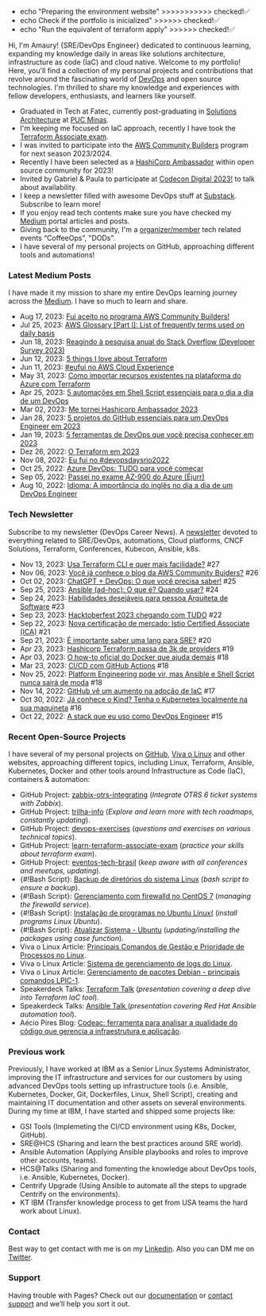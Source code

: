 - echo "Preparing the environment website"       >>>>>>>>>>> checked!✅		
- echo Check if the portfolio is inicialized"  >>>>>> checked!✅
- echo "Run the equivalent of terraform apply" >>>>>> checked!✅
   
Hi, I'm Amaury! {SRE/DevOps Engineer} dedicated to continuous learning, expanding my knowledge daily in areas like solutions architecture, infrastructure as code (IaC) and cloud native. Welcome to my portfolio! Here, you'll find a collection of my personal projects and contributions that revolve around the fascinating world of [DevOps](https://amaurybsouza.medium.com/o-que-%C3%A9-devops-meus-0-05-centavos-e7ece879730b) and open source technologies. I'm thrilled to share my knowledge and experiences with fellow developers, enthusiasts, and learners like yourself.
  - Graduated in Tech at Fatec, currently post-graduating in [Solutions Architecture](https://www.pucminas.br/PucVirtual/Pos-Graduacao/Paginas/Arquitetura-de-Solu%C3%A7%C3%B5es.aspx) at [PUC Minas](https://www.pucminas.br/destaques/Paginas/default.aspx).
  - I'm keeping me focused on IaC approach, recently I have took the [Terraform Associate exam](https://www.credly.com/badges/1e393398-efc4-4642-93c0-2eec270be56b/linked_in).
  - I was invited to participate into the [AWS Community Builders](https://aws.amazon.com/pt/developer/community/community-builders/) program for next season 2023/2024.
  - Recently I have been selected as a [HashiCorp Ambassador](https://amaurybsouza.medium.com/me-tornei-hashicorp-ambassador-2023-c04d78934901) within open source community for 2023!
  - Invited by Gabriel & Paula to participate at [Codecon Digital 2023!](https://www.youtube.com/watch?v=FPfNq2gRMJ8&t=23642s&ab_channel=Codecon) to talk about availability.
  - I keep a newsletter filled with awesome DevOps stuff at [Substack](https://amauryborgessouza.substack.com/). Subscribe to learn more!
  - If you enjoy read tech contents make sure you have checked my [Medium](https://amaurybsouza.medium.com/) portal articles and posts.
  - Giving back to the community, I'm a [organizer/member](https://www.meetup.com/pt-BR/awscampinas/) tech related events “CoffeeOps”, "DODs".
  - I have several of my personal projects on GitHub, approaching different tools and automations!

### Latest Medium Posts
I have made it my mission to share my entire DevOps learning journey across the [Medium](https://amaurybsouza.medium.com/). I have so much to learn and share.
- Aug 17, 2023: [Fui aceito no programa AWS Community Builders!](https://amaurybsouza.medium.com/fui-aceito-no-programa-aws-community-builders-76cc28b735f8)
- Jul 25, 2023: [AWS Glossary [Part I]: List of frequently terms used on daily basis](https://amaurybsouza.medium.com/aws-glossary-part-i-list-of-frequently-terms-used-on-daily-basis-fe261f3394dd)
- Jun 18, 2023: [Reagindo à pesquisa anual do Stack Overflow (Developer Survey 2023)](https://amaurybsouza.medium.com/reagindo-%C3%A0-pesquisa-anual-do-stack-overflow-developer-survey-2023-40f100245dca)
- Jun 12, 2023: [5 things I love about Terraform](https://amaurybsouza.medium.com/5-things-i-love-about-terraform-89682856d35d) 
- Jun 11, 2023: [#eufui no AWS Cloud Experience](https://amaurybsouza.medium.com/eufui-no-aws-cloud-experience-10331a1b2fff)
- May 31, 2023: [Como importar recursos existentes na plataforma do Azure com Terraform](https://amaurybsouza.medium.com/como-importar-recursos-existentes-na-plataforma-do-azure-com-terraform-b32581b030c2) 
- Apr 25, 2023: [5 automações em Shell Script essenciais para o dia a dia de um DevOps](https://amaurybsouza.medium.com/5-automa%C3%A7%C3%B5es-em-shell-script-essenciais-para-o-dia-a-dia-de-um-devops-5cdc1f33a98a)
- Mar 02, 2023: [Me tornei Hashicorp Ambassador 2023](https://amaurybsouza.medium.com/me-tornei-hashicorp-ambassador-2023-c04d78934901)
- Jan 28, 2023: [5 projetos do GitHub essenciais para um DevOps Engineer em 2023](https://amaurybsouza.medium.com/5-projetos-do-github-essenciais-para-um-devops-engineer-em-2023-1d4039b1eec6)
- Jan 19, 2023: [5 ferramentas de DevOps que você precisa conhecer em 2023](https://amaurybsouza.medium.com/5-ferramentas-de-devops-que-voc%C3%AA-precisa-conhecer-em-2023-866e41c8f3c7)
- Dez 26, 2022: [O Terraform em 2023](https://amaurybsouza.medium.com/o-terraform-em-2023-%EF%B8%8F-fa0090b0424f)
- Nov 08, 2022: [Eu fui no #devopsdaysrio2022](https://amaurybsouza.medium.com/eu-fui-no-devopsdaysrio2022-329a2af38255)
- Oct 25, 2022: [Azure DevOps: TUDO para você começar](https://amaurybsouza.medium.com/azure-devops-tudo-para-voc%C3%AA-come%C3%A7ar-dbd1eff6b0d0)
- Sep 05, 2022: [Passei no exame AZ-900 do Azure (Éjurr)](https://amaurybsouza.medium.com/passei-no-exame-az-900-do-azure-%C3%A9jurr-251962848367)
- Aug 10, 2022: [Idioma: A importância do inglês no dia a dia de um DevOps Engineer](https://amaurybsouza.medium.com/idioma-a-import%C3%A2ncia-do-ingl%C3%AAs-no-dia-a-dia-de-um-devops-engineer-f94e6ab2dd0a)

### Tech Newsletter
Subscribe to my newsletter (DevOps Career News). A [newsletter](https://amauryborgessouza.substack.com/) devoted to everything related to SRE/DevOps, automations, Cloud platforms, CNCF Solutions, Terraform, Conferences, Kubecon, Ansible, k8s.
- Nov 13, 2023: [Usa Terraform CLI e quer mais facilidade?](https://amauryborgessouza.substack.com/p/usa-terraform-cli-e-quer-mais-facilidade) #27
- Nov 06, 2023: [Você já conhece o blog da AWS Community Buiders?](https://amauryborgessouza.substack.com/p/voce-ja-conhece-o-blog-da-aws-community) #26
- Oct 02, 2023: [ChatGPT + DevOps: O que você precisa saber!](https://amauryborgessouza.substack.com/p/chatgpt-devops-o-que-voce-precisa) #25
- Sep 25, 2023: [Ansible (ad-hoc): O que é? Quando usar?](https://amauryborgessouza.substack.com/p/ansible-ad-hoc-o-que-e-quando-usar) #24
- Sep 24, 2023: [Habilidades desejáveis para pessoa Arquiteta de Software](https://amauryborgessouza.substack.com/p/habilidades-desejaveis-para-pessoa) #23
- Sep 23, 2023: [Hacktoberfest 2023 chegando com TUDO](https://amauryborgessouza.substack.com/p/hacktoberfest-2023-chegando-com-tudo) #22
- Sep 22, 2023: [Nova certificação de mercado: Istio Certified Associate (ICA)](https://amauryborgessouza.substack.com/p/nova-certificacao-de-mercado-istio) #21
- Sep 21, 2023: [É importante saber uma lang para SRE?](https://amauryborgessouza.substack.com/p/e-importante-saber-uma-lang-para) #20
- Apr 23, 2023: [Hashicorp Terraform passa de 3k de providers](https://amauryborgessouza.substack.com/p/hashicorp-terraform-passa-de-3k-de) #19
- Apr 03, 2023: [O how-to oficial do Docker que ajuda demais](https://amauryborgessouza.substack.com/p/o-how-to-oficial-do-docker-que-ajuda) #18
- Mar 23, 2023: [CI/CD com GitHub Actions](https://amauryborgessouza.substack.com/p/cicd-com-github-actions) #18
- Nov 25, 2022: [Platform Engineering pode vir, mas Ansible e Shell Script nunca sairá de moda](https://amauryborgessouza.substack.com/p/platform-engineering-pode-vir-mas-22-11-25) #18
- Nov 14, 2022: [GitHub vê um aumento na adoção de IaC](https://www.getrevue.co/profile/amaurybsouza_/issues/github-ve-um-aumento-na-adocao-de-iac-1433137) #17
- Oct 30, 2022: [Já conhece o Kind? Tenha o Kubernetes localmente na sua maquineta](https://amauryborgessouza.substack.com/p/ja-conhece-o-kind-tenha-o-kubernetes-22-10-30) #16
- Oct 22, 2022: [A stack que eu uso como DevOps Engineer](https://www.getrevue.co/profile/amaurybsouza_/issues/a-stack-que-eu-uso-como-devops-engineer-1416040) #15

### Recent Open-Source Projects
I have several of my personal projects on [GitHub](https://github.com/amaurybsouza), [Viva o Linux](https://www.vivaolinux.com.br/) and other websites, approaching different topics, including Linux, Terraform, Ansible, Kubernetes, Docker and  other tools around Infrastructure as Code (IaC), containers & automation:

- GitHub Project: [zabbix-otrs-integrating](https://github.com/amaurybsouza/zabbix-otrs-integrating) (*Integrate OTRS 6 ticket systems with Zabbix*).
- GitHub Project: [trilha-info](https://trilha.info/) (*Explore and learn more with tech roadmaps, constantly updating*).
- GitHub Project: [devops-exercises](https://github.com/bregman-arie/devops-exercises#scripts) (*questions and exercises on various technical topics*).
- GitHub Project: [learn-terraform-associate-exam](https://github.com/Terraform-Tutorials/learn-terraform-associate-exam) (*practice your skills about terraform exam*).
- GitHub Project: [eventos-tech-brasil](https://github.com/Abacatinhos/eventos-tech-brasil) (*keep aware with all conferences and meetups, updating*).
- {#!Bash Script}: [Backup de diretórios do sistema Linux](https://www.vivaolinux.com.br/script/Backup-de-diretorios-do-sistema-Linux/) (*bash script to ensure a backup*).
- {#!Bash Script}: [Gerenciamento com firewalld no CentOS 7](https://www.vivaolinux.com.br/script/Gerenciamento-com-firewalld-no-CentOS-7/) (*managing the firewalld service*).
- {#!Bash Script}: [Instalação de programas no Ubuntu Linux(](https://www.vivaolinux.com.br/script/Instalacao-de-programas-no-Ubuntu-Linux/) (*install programs Linux Ubuntu*).
- {#!Bash Script}: [Atualizar Sistema - Ubuntu](https://www.vivaolinux.com.br/script/Atualizar-Sistema-Ubuntu/) (*updating/installing the packages using case function*).
- Viva o Linux Article: [Principais Comandos de Gestão e Prioridade de Processos no Linux](https://www.vivaolinux.com.br/artigo/Principais-Comandos-de-Gestao-e-Prioridade-de-Processos-no-Linux/).
- Viva o Linux Article: [Sistema de gerenciamento de logs do Linux](https://www.vivaolinux.com.br/artigo/Sistema-de-gerenciamento-de-logs-do-Linux/).
- Viva o Linux Article: [Gerenciamento de pacotes Debian - principais comandos LPIC-1](https://www.vivaolinux.com.br/artigo/Gerenciamento-de-pacotes-Debian-principais-comandos-LPIC-1/).
- Speakerdeck Talks: [Terraform Talk](https://speakerdeck.com/amaurybsouza/terraform-talk) (*presentation covering a deep dive into Terraform IaC tool*).
- Speakerdeck Talks: [Ansible Talk ](https://speakerdeck.com/amaurybsouza/ansible-talk) (*presentation covering Red Hat Ansible automation tool*).
- Aécio Pires Blog: [Codeac: ferramenta para analisar a qualidade do código que gerencia a infraestrutura e aplicação](https://blog.aeciopires.com/codeac-ferramenta-para-analisar-a-qualidade-do-codigo-que-gerencia-a-infraestrutura-e-aplicacao/).

### Previous work
Previously, I have worked at IBM as a Senior Linux Systems Administrator, improving the IT infrastructure and services for our customers by using advanced DevOps tools setting up infrastructure tools (i.e. Ansible, Kubernetes, Docker, Git, Dockerfiles, Linux, Shell Script), creating and maintaining IT documentation and other assets on several environments. During my time at IBM, I have started and shipped some projects like:

- GSI Tools (Implemeting the CI/CD environment using K8s, Docker, GitHub).
- SRE@HCS (Sharing and learn the best practices around SRE world).
- Ansible Automation (Applying Ansible playbooks and roles to improve other accounts, teams).
- HCS@Talks (Sharing and fomenting the knowledge about DevOps tools, i.e. Ansible, Kubernetes, Docker).
- Centrify Upgrade (Using Ansible to automate all the steps to upgrade Centrify on the environments).
- KT IBM (Transfer knowledge process to get from USA teams the hard work about Linux).

### Contact
Best way to get contact with me is on my [Linkedin](https://www.linkedin.com/in/amaurybsouza/). Also you can DM me on [Twitter](https://twitter.com/amaurybsouza_).

### Support
Having trouble with Pages? Check out our [documentation](https://docs.github.com/categories/github-pages-basics/) or [contact support](https://support.github.com/contact) and we’ll help you sort it out.  
